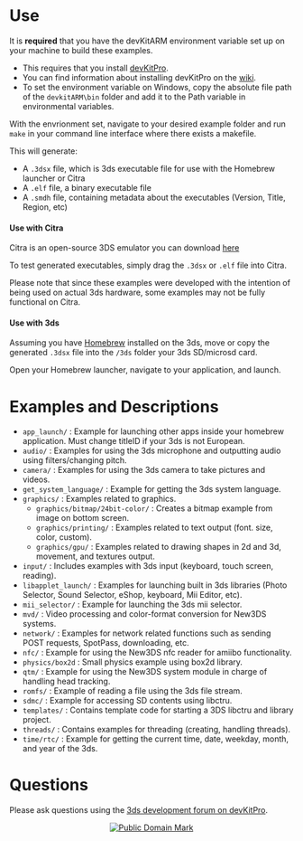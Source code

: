 # Use
It is **required** that you have the devKitARM environment variable set up on your machine to build these examples.
- This requires that you install [devKitPro](https://devkitpro.org/ "devKitPro").
 - You can find information about installing devKitPro on the [wiki](https://devkitpro.org/wiki/Getting_Started "wiki").
- To set the environment variable on Windows, copy the absolute file path of the `devkitARM\bin` folder and add it to the Path variable in environmental variables.

With the envrionment set, navigate to your desired example folder and run  `make` in your command line interface where there exists a makefile.

This will generate:
- A `.3dsx` file, which is 3ds executable file for use with the Homebrew launcher or Citra
- A `.elf` file, a binary executable file
- A `.smdh` file, containing metadata about the executables (Version, Title, Region, etc)

#### Use with Citra
Citra is an open-source 3DS emulator you can download [here](https://citra-emu.org/download/ "here")

To test generated executables, simply drag the `.3dsx` or `.elf` file into Citra.

Please note that since these examples were developed with the intention of being used on actual 3ds hardware, some examples may not be fully functional on Citra.

#### Use with 3ds
Assuming you have [Homebrew](https://3ds.hacks.guide/ "Homebrew") installed on the 3ds, move or copy the generated `.3dsx` file into the `/3ds` folder your 3ds SD/microsd card.

Open your Homebrew launcher, navigate to your application, and launch.

# Examples and Descriptions
- `app_launch/` : Example for launching other apps inside your homebrew application. Must change titleID if your 3ds is not European.
- `audio/` : Examples for using the 3ds microphone and outputting audio using filters/changing pitch.
- `camera/` : Examples for using the 3ds camera to take pictures and videos.
- `get_system_language/` : Example for getting the 3ds system language.
- `graphics/` : Examples related to graphics.
	- `graphics/bitmap/24bit-color/` : Creates a bitmap example from image on bottom screen.
	- `graphics/printing/` : Examples related to text output (font. size, color, custom).
	- `graphics/gpu/` : Examples related to drawing shapes in 2d and 3d, movement, and textures output.
- `input/` : Includes examples with 3ds input (keyboard, touch screen, reading).
- `libapplet_launch/` : Examples for launching built in 3ds libraries (Photo Selector, Sound Selector, eShop, keyboard, Mii Editor, etc).
- `mii_selector/` : Example for launching the 3ds mii selector.
- `mvd/` : Video processing and color-format conversion for New3DS systems.
- `network/` : Examples for network related functions such as sending POST requests, SpotPass, downloading, etc.
- `nfc/` : Example for using the New3DS nfc reader for amiibo functionality.
- `physics/box2d` : Small physics example using box2d library.
- `qtm/` : Example for using the New3DS system module in charge of handling head tracking.
- `romfs/` : Example of reading a file using the 3ds file stream.
- `sdmc/` : Example for accessing SD contents using libctru.
- `templates/` : Contains template code for starting a 3DS libctru and library project.
- `threads/` : Contains examples for threading (creating, handling threads).
- `time/rtc/` : Example for getting the current time, date, weekday, month, and year of the 3ds.

# Questions
Please ask questions using the [3ds development forum on devKitPro](https://devkitpro.org/viewforum.php?f=39 "3ds development forum on devKitPro").


<p align="center"><a href="http://creativecommons.org/publicdomain/mark/1.0/"><img src="http://i.creativecommons.org/p/mark/1.0/88x31.png" alt="Public Domain Mark"></a></p>
